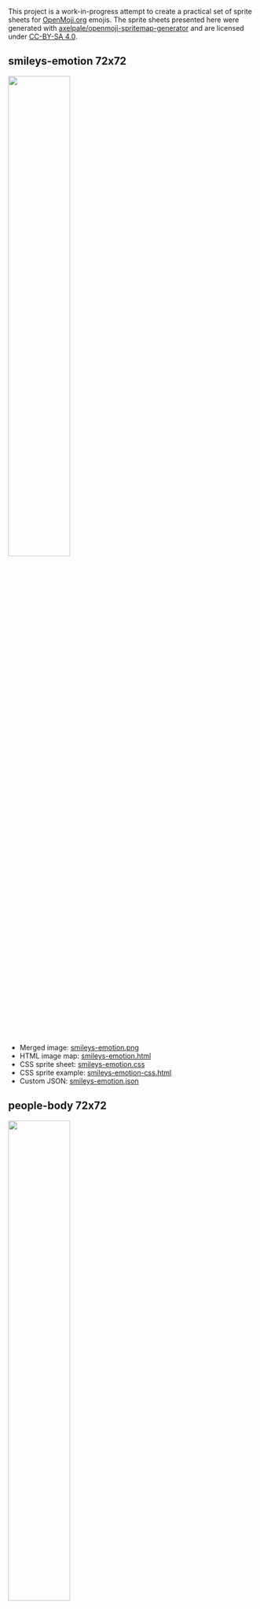 This project is a work-in-progress attempt to create a practical set of sprite sheets for [OpenMoji.org](https://openmoji.org/) emojis. The sprite sheets presented here were generated with [axelpale/openmoji-spritemap-generator](https://github.com/axelpale/openmoji-spritemap-generator) and are licensed under [CC-BY-SA 4.0](https://creativecommons.org/licenses/by-sa/4.0/legalcode).

## smileys-emotion 72x72

[<img src="smileys-emotion.png" width="50%">](smileys-emotion.png)

*   Merged image: [smileys-emotion.png](smileys-emotion.png)
*   HTML image map: [smileys-emotion.html](smileys-emotion.html)
*   CSS sprite sheet: [smileys-emotion.css](smileys-emotion.css)
*   CSS sprite example: [smileys-emotion-css.html](smileys-emotion-css.html)
*   Custom JSON: [smileys-emotion.json](smileys-emotion.json)


## people-body 72x72

[<img src="people-body.png" width="50%">](people-body.png)

*   Merged image: [people-body.png](people-body.png)
*   HTML image map: [people-body.html](people-body.html)
*   CSS sprite sheet: [people-body.css](people-body.css)
*   CSS sprite example: [people-body-css.html](people-body-css.html)
*   Custom JSON: [people-body.json](people-body.json)


## animals-nature 72x72

[<img src="animals-nature.png" width="50%">](animals-nature.png)

*   Merged image: [animals-nature.png](animals-nature.png)
*   HTML image map: [animals-nature.html](animals-nature.html)
*   CSS sprite sheet: [animals-nature.css](animals-nature.css)
*   CSS sprite example: [animals-nature-css.html](animals-nature-css.html)
*   Custom JSON: [animals-nature.json](animals-nature.json)


## food-drink 72x72

[<img src="food-drink.png" width="50%">](food-drink.png)

*   Merged image: [food-drink.png](food-drink.png)
*   HTML image map: [food-drink.html](food-drink.html)
*   CSS sprite sheet: [food-drink.css](food-drink.css)
*   CSS sprite example: [food-drink-css.html](food-drink-css.html)
*   Custom JSON: [food-drink.json](food-drink.json)


## travel-places 72x72

[<img src="travel-places.png" width="50%">](travel-places.png)

*   Merged image: [travel-places.png](travel-places.png)
*   HTML image map: [travel-places.html](travel-places.html)
*   CSS sprite sheet: [travel-places.css](travel-places.css)
*   CSS sprite example: [travel-places-css.html](travel-places-css.html)
*   Custom JSON: [travel-places.json](travel-places.json)


## activities 72x72

[<img src="activities.png" width="50%">](activities.png)

*   Merged image: [activities.png](activities.png)
*   HTML image map: [activities.html](activities.html)
*   CSS sprite sheet: [activities.css](activities.css)
*   CSS sprite example: [activities-css.html](activities-css.html)
*   Custom JSON: [activities.json](activities.json)


## objects 72x72

[<img src="objects.png" width="50%">](objects.png)

*   Merged image: [objects.png](objects.png)
*   HTML image map: [objects.html](objects.html)
*   CSS sprite sheet: [objects.css](objects.css)
*   CSS sprite example: [objects-css.html](objects-css.html)
*   Custom JSON: [objects.json](objects.json)


## symbols 72x72

[<img src="symbols.png" width="50%">](symbols.png)

*   Merged image: [symbols.png](symbols.png)
*   HTML image map: [symbols.html](symbols.html)
*   CSS sprite sheet: [symbols.css](symbols.css)
*   CSS sprite example: [symbols-css.html](symbols-css.html)
*   Custom JSON: [symbols.json](symbols.json)


## extras-openmoji 72x72

[<img src="extras-openmoji.png" width="50%">](extras-openmoji.png)

*   Merged image: [extras-openmoji.png](extras-openmoji.png)
*   HTML image map: [extras-openmoji.html](extras-openmoji.html)
*   CSS sprite sheet: [extras-openmoji.css](extras-openmoji.css)
*   CSS sprite example: [extras-openmoji-css.html](extras-openmoji-css.html)
*   Custom JSON: [extras-openmoji.json](extras-openmoji.json)


## About

Images licensed under [CC-BY-SA 4.0](https://creativecommons.org/licenses/by-sa/4.0/legalcode).

Emojis by [OpenMoji.org](https://openmoji.org/).

Improve this page via [GitHub](https://github.com/axelpale/openmoji-sprites).
